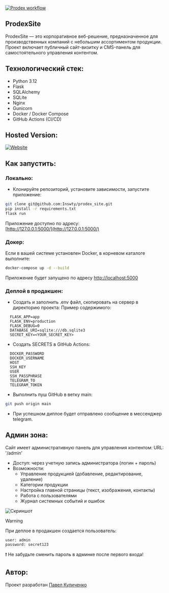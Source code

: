 [![Prodex workflow](https://github.com/Inswty/prodex_site/actions/workflows/main.yml/badge.svg)](https://github.com/Inswty/prodex_site/actions/workflows/main.yml)
## ProdexSite
ProdexSite — это корпоративное веб-решение, предназначенное для производственных компаний с небольшим ассортиментом продукции. Проект включает публичный сайт-визитку и CMS-панель для самостоятельного управления контентом.

## Технологический стек:
- Python 3.12
- Flask
- SQLAlchemy
- SQLite
- Nginx
- Gunicorn
- Docker / Docker Compose
- GitHub Actions (CI/CD)

## Hosted Version:
[![Website](https://img.shields.io/badge/Visit-Live%20Site-brightgreen)](https://)

## Как запустить:
### Локально:
- Клонируйте репозиторий, установите зависимости, запустите приложение:
```bash
git clone git@github.com:Inswty/prodex_site.git
pip install -r requirements.txt
flask run
``` 
Приложение доступно по адресу:  
[http://127.0.0.1:5000/](http://127.0.0.1:5000/)

### Докер:
Если в вашей системе установлен Docker, в корневом каталоге выполните:
```bash
docker-compose up -d --build
```
Приложение будет запущено по адресу [http://localhost:5000](http://localhost:5000)

### Деплой в продакшен:
- Создать и заполнить .env файл, скопировать на сервер в директорию проекта:
  Пример содержимого:
```env
  FLASK_APP=app
  FLASK_ENV=production
  FLASK_DEBUG=0
  DATABASE_URI=sqlite:///db.sqlite3
  SECRET_KEY=<YOUR_SECRET_KEY>
```
- Создать SECRETS в GitHub Actions:
```
  DOCKER_PASSWORD
  DOCKER_USERNAME
  HOST
  SSH_KEY
  USER
  SSH_PASSPHRASE
  TELEGRAM_TO
  TELEGRAM_TOKEN
```
- Выполнить пуш GitHub в ветку main:
```bash
git push origin main
```
- При успешном диплое будет отправлено сообщение в мессенджер telegram.

## Админ зона:
Сайт имеет административную панель для управления контентом:
URL: '/admin'
- Доступ: через учетную запись администратора (логин + пароль)  
- Возможности:
  - Управление продукцией (добавление, редактирование, удаление)
  - Категории продукции
  - Настройка главной страницы (текст, изображения, контакты)
  - Работа с пользователями
  - Журнал системных событий и ошибок

![Скриншот](https://github.com/user-attachments/assets/270e83fd-2964-4a2d-adad-edcee70f7ca1)
> [!WARNING]
> При деплое в продакшен создается пользователь:
> ```
> user: admin
> password: secret123
> ```
> ❗ Не забудьте сменить пароль в админке после первого входа!

## Автор:
Проект разработан 
[Павел Куличенко](https://github.com/Inswty)